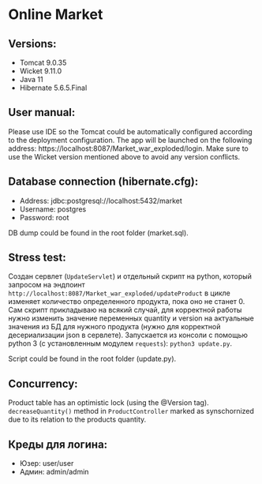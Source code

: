 # Online Market

## Versions:
* Tomcat 9.0.35
* Wicket 9.11.0
* Java 11
* Hibernate 5.6.5.Final

## User manual:
Please use IDE so the Tomcat could be automatically configured according to the deployment configuration. The app will be launched on the following address: https://localhost:8087/Market_war_exploded/login. Make sure to use the Wicket version mentioned above to avoid any version conflicts.

## Database connection (hibernate.cfg):
* Address: jdbc:postgresql://localhost:5432/market
* Username: postgres
* Password: root

DB dump could be found in the root folder (market.sql).

## Stress test: 

Создан сервлет (```UpdateServlet```) и отдельный скрипт на python, который запросом на эндпоинт ```http://localhost:8087/Market_war_exploded/updateProduct``` в цикле изменяет количество определенного продукта, пока оно не станет 0. Сам скрипт прикладываю на всякий случай, для корректной работы нужно изменить значение переменных quantity и version на актуальные значения из БД для нужного продукта (нужно для корректной десериализации json в сервлете). Запускается из консоли с помощью python 3 (с установленным модулем ```requests```): ```python3 update.py```.

Script could be found in the root folder (update.py).

## Concurrency: 

Product table has an optimistic lock (using the @Version tag). ```decreaseQuantity()``` method in ```ProductController``` marked as synschornized due to its relation to the products quantity.

## Креды для логина:
* Юзер: user/user
* Админ: admin/admin
